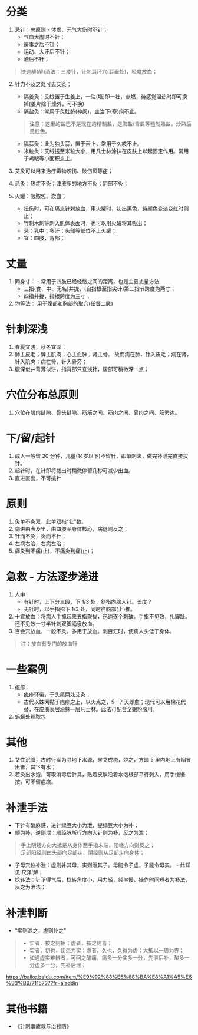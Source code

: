 # 分类
1. 忌针：总原则 - 体虚、元气大伤时不针；
    * 气血大虚时不针；
    * 房事之后不针；
    * 运动、大汗后不针；
    * 酒后不针；
> 快速解(醉)酒法：三棱针，针刺耳环穴(耳垂处)，轻度放血；

2. 针力不及之处可去艾灸；
    * 隔姜灸：艾绒置于生姜上，一注(塔)即一壮，点燃，待感觉温热时即可换掉(姜片除干燥外，可不换)
    * 隔盐灸：常用于灸肚脐(神阙)，主治下(寒)痢不止。
    > 注意：这里的盐巴不是现在的精制盐，是海盐/青盐等粗制熟盐，炒熟后呈红色。
    * 隔蒜灸：此为独头蒜，置于舌上，常用于久咳不止。
    * 米粒灸：艾绒搓至米粒大小，用凡士林涂抹在皮肤上以起固定作用。常用于鸡眼等小面积点上。

3. 艾灸可以用来治疗毒物咬伤、破伤风等症；

4. 忌灸：热症不灸；津液多的地方不灸；阴部不灸；

5. 火罐：吸脓包、淤血；
    * 扭伤时，可在痛点针刺放血，用火罐时，初出黑色，待颜色变淡变红时则止；
    * 竹刺木刺等刺入肌体表面时，也可以用火罐将其吸出；
    * 忌：乳中；多汗；头部等部位不上火罐；
    * 宜：四肢，背部；

# 丈量
1. 同身寸： - 常用于四肢已经经络之间的距离，也是主要丈量方法
    * 三指(食、中、无名)并拢，(自指根至指尖计)第二指节跨度为两寸；
    * 四指并拢，指根跨度为三寸；
2. 均等法： 用于腹部和胸部的取穴(任督二脉)

# 针刺深浅
1. 春夏宜浅，秋冬宜深；
2. 肺主皮毛；脾主肌肉；心主血脉；肾主骨。 故而病在肺，针入皮毛；病在肾，针入肌肉；病在肾，针入骨旁；
3. 腹深似井背薄似饼，指背部只宜浅针，腹部可稍微深一点；

# 穴位分布总原则
1. 穴位在肌肉缝隙、骨头缝隙、筋筋之间、筋肉之间、骨肉之间、筋旁边。

# 下/留/起针
1. 成人一般留 20 分钟，儿童(14岁以下)不留针，即单刺法，做完补泄完直接拔针。
2. 起针时，在针即将拔出时稍微停留几秒可减少出血。
3. 直进直出，不可挑针

# 原则
1. 灸单不灸双，此单双指“壮”数。
2. 病进由表及里，由四肢至身体核心，病退则反之；
3. 针而不灸，灸而不针；
4. 左病右治，右病左治；
5. 痛灸到不痛(止)，不痛灸到痛(止)；

# 急救 - 方法逐步递进
1. 人中：
    * 有针时，上下分三段，下 1/3 处，斜指向脑入针。长度？
    * 无针时，以手指掐下 1/3 处，同时往脑部(上)推。
2. 十宣放血：将病人手抓起来五指聚拢，迅速逐个刺破。手指不见效，扎脚趾。还不见效一寸半针刺双脚涌泉放血。
3. 百会穴放血，一般不灸，多用于放血。刺百汇时，使病人头低于身体。
> 注：放血有专门的放血针

# 一些案例
1. 疱疹：
    * 疱疹环带，于头尾两处艾灸；
    * 古代以蛛网黏于疱疹之上，以火点之，5 - 7 天即愈；现代可以用棉花代替，在皮肤表层涂抹一层凡士林。此法可配合全蝎粉服用。
2. 蚂蟥处理脓包

# 其他
1. 艾性沉降，古时行军为寻地下水源，聚艾成塔，烧之，方圆 5 里内地上有烟冒出者，其下有水；
2. 若灸出水泡，可取消毒后针具，贴着皮肤沿着水泡根部平行刺入，用手慢慢按，可不留疤痕。

# 补泄手法
* 下针有酸麻感，进针绿豆大小为泄，提绿豆大小为补；
* 顺为补，逆则泄：顺经脉所行方向入针则为补，反之为泄；
> 手上阴经方向大抵是从身体至手指末端，阳经方向则反之；  
> 足部阳经则由头部向足部走，阴经则从足部走向身体；
* 子母穴位补泄：虚则补其母，实则泄其子。母能令子虚，子能令母实。 - 此详见‘尺泽’解；
* 捻转法：针下得气后，捻转角度小，用力轻，频率慢，操作时间短者为补法，反之为泄法；

# 补泄判断
* “实则泄之，虚则补之”
> * 实者，按之则拒；虚者，按之则喜；
> * 实者，初也，初患为实；虚者，久也，久得为虚；大抵以一周为界；
> * 如遇虚实难辨者，可问之酸痛，痛多一分实多一分，先泄后补，酸多一分虚多一分，先补后泄；

https://baike.baidu.com/item/%E9%92%88%E5%88%BA%E8%A1%A5%E6%B3%BB/7115737?fr=aladdin

# 其他书籍
* 《针刺事故救与治预防》